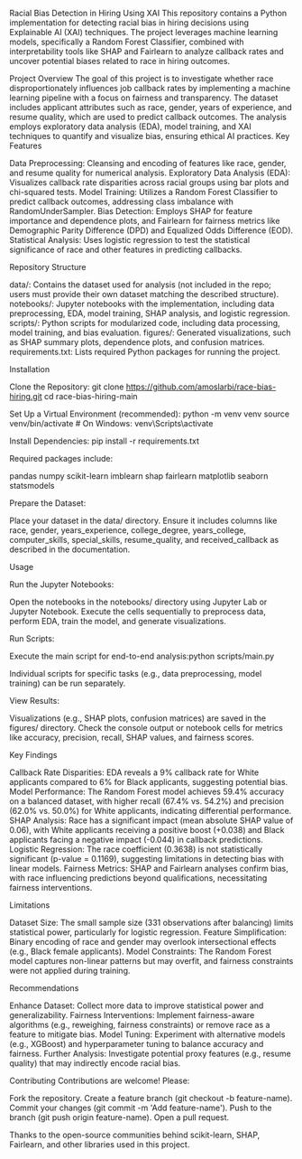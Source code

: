 Racial Bias Detection in Hiring Using XAI
This repository contains a Python implementation for detecting racial bias in hiring decisions using Explainable AI (XAI) techniques. The project leverages machine learning models, specifically a Random Forest Classifier, combined with interpretability tools like SHAP and Fairlearn to analyze callback rates and uncover potential biases related to race in hiring outcomes.

Project Overview
The goal of this project is to investigate whether race disproportionately influences job callback rates by implementing a machine learning pipeline with a focus on fairness and transparency. The dataset includes applicant attributes such as race, gender, years of experience, and resume quality, which are used to predict callback outcomes. The analysis employs exploratory data analysis (EDA), model training, and XAI techniques to quantify and visualize bias, ensuring ethical AI practices.
Key Features

Data Preprocessing: Cleansing and encoding of features like race, gender, and resume quality for numerical analysis.
Exploratory Data Analysis (EDA): Visualizes callback rate disparities across racial groups using bar plots and chi-squared tests.
Model Training: Utilizes a Random Forest Classifier to predict callback outcomes, addressing class imbalance with RandomUnderSampler.
Bias Detection: Employs SHAP for feature importance and dependence plots, and Fairlearn for fairness metrics like Demographic Parity Difference (DPD) and Equalized Odds Difference (EOD).
Statistical Analysis: Uses logistic regression to test the statistical significance of race and other features in predicting callbacks.

Repository Structure

data/: Contains the dataset used for analysis (not included in the repo; users must provide their own dataset matching the described structure).
notebooks/: Jupyter notebooks with the implementation, including data preprocessing, EDA, model training, SHAP analysis, and logistic regression.
scripts/: Python scripts for modularized code, including data processing, model training, and bias evaluation.
figures/: Generated visualizations, such as SHAP summary plots, dependence plots, and confusion matrices.
requirements.txt: Lists required Python packages for running the project.

Installation

Clone the Repository:
git clone https://github.com/amoslarbi/race-bias-hiring.git
cd race-bias-hiring-main


Set Up a Virtual Environment (recommended):
python -m venv venv
source venv/bin/activate  # On Windows: venv\Scripts\activate


Install Dependencies:
pip install -r requirements.txt

Required packages include:

pandas
numpy
scikit-learn
imblearn
shap
fairlearn
matplotlib
seaborn
statsmodels


Prepare the Dataset:

Place your dataset in the data/ directory.
Ensure it includes columns like race, gender, years_experience, college_degree, years_college, computer_skills, special_skills, resume_quality, and received_callback as described in the documentation.



Usage

Run the Jupyter Notebooks:

Open the notebooks in the notebooks/ directory using Jupyter Lab or Jupyter Notebook.
Execute the cells sequentially to preprocess data, perform EDA, train the model, and generate visualizations.


Run Scripts:

Execute the main script for end-to-end analysis:python scripts/main.py


Individual scripts for specific tasks (e.g., data preprocessing, model training) can be run separately.


View Results:

Visualizations (e.g., SHAP plots, confusion matrices) are saved in the figures/ directory.
Check the console output or notebook cells for metrics like accuracy, precision, recall, SHAP values, and fairness scores.



Key Findings

Callback Rate Disparities: EDA reveals a 9% callback rate for White applicants compared to 6% for Black applicants, suggesting potential bias.
Model Performance: The Random Forest model achieves 59.4% accuracy on a balanced dataset, with higher recall (67.4% vs. 54.2%) and precision (62.0% vs. 50.0%) for White applicants, indicating differential performance.
SHAP Analysis: Race has a significant impact (mean absolute SHAP value of 0.06), with White applicants receiving a positive boost (+0.038) and Black applicants facing a negative impact (-0.044) in callback predictions.
Logistic Regression: The race coefficient (0.3638) is not statistically significant (p-value = 0.1169), suggesting limitations in detecting bias with linear models.
Fairness Metrics: SHAP and Fairlearn analyses confirm bias, with race influencing predictions beyond qualifications, necessitating fairness interventions.

Limitations

Dataset Size: The small sample size (331 observations after balancing) limits statistical power, particularly for logistic regression.
Feature Simplification: Binary encoding of race and gender may overlook intersectional effects (e.g., Black female applicants).
Model Constraints: The Random Forest model captures non-linear patterns but may overfit, and fairness constraints were not applied during training.

Recommendations

Enhance Dataset: Collect more data to improve statistical power and generalizability.
Fairness Interventions: Implement fairness-aware algorithms (e.g., reweighing, fairness constraints) or remove race as a feature to mitigate bias.
Model Tuning: Experiment with alternative models (e.g., XGBoost) and hyperparameter tuning to balance accuracy and fairness.
Further Analysis: Investigate potential proxy features (e.g., resume quality) that may indirectly encode racial bias.

Contributing
Contributions are welcome! Please:

Fork the repository.
Create a feature branch (git checkout -b feature-name).
Commit your changes (git commit -m 'Add feature-name').
Push to the branch (git push origin feature-name).
Open a pull request.

Thanks to the open-source communities behind scikit-learn, SHAP, Fairlearn, and other libraries used in this project.